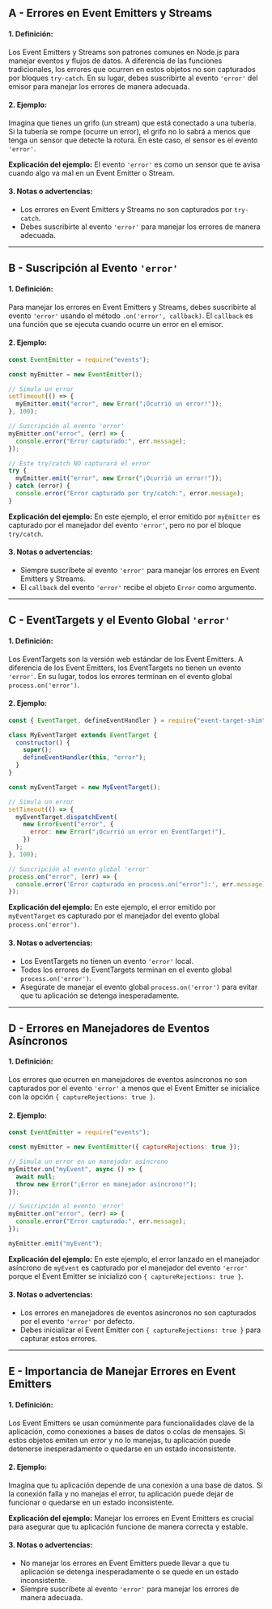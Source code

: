 ## A - Errores en Event Emitters y Streams

#### 1. **Definición:**

Los Event Emitters y Streams son patrones comunes en Node.js para manejar eventos y flujos de datos. A diferencia de las funciones tradicionales, los errores que ocurren en estos objetos no son capturados por bloques `try-catch`. En su lugar, debes suscribirte al evento `'error'` del emisor para manejar los errores de manera adecuada.

#### 2. **Ejemplo:**

Imagina que tienes un grifo (un stream) que está conectado a una tubería. Si la tubería se rompe (ocurre un error), el grifo no lo sabrá a menos que tenga un sensor que detecte la rotura. En este caso, el sensor es el evento `'error'`.

**Explicación del ejemplo:**
El evento `'error'` es como un sensor que te avisa cuando algo va mal en un Event Emitter o Stream.

#### 3. **Notas o advertencias:**

- Los errores en Event Emitters y Streams no son capturados por `try-catch`.
- Debes suscribirte al evento `'error'` para manejar los errores de manera adecuada.

---

## B - Suscripción al Evento `'error'`

#### 1. **Definición:**

Para manejar los errores en Event Emitters y Streams, debes suscribirte al evento `'error'` usando el método `.on('error', callback)`. El `callback` es una función que se ejecuta cuando ocurre un error en el emisor.

#### 2. **Ejemplo:**

```javascript
const EventEmitter = require("events");

const myEmitter = new EventEmitter();

// Simula un error
setTimeout(() => {
  myEmitter.emit("error", new Error("¡Ocurrió un error!"));
}, 100);

// Suscripción al evento 'error'
myEmitter.on("error", (err) => {
  console.error("Error capturado:", err.message);
});

// Este try/catch NO capturará el error
try {
  myEmitter.emit("error", new Error("¡Ocurrió un error!"));
} catch (error) {
  console.error("Error capturado por try/catch:", error.message);
}
```

**Explicación del ejemplo:**
En este ejemplo, el error emitido por `myEmitter` es capturado por el manejador del evento `'error'`, pero no por el bloque `try/catch`.

#### 3. **Notas o advertencias:**

- Siempre suscríbete al evento `'error'` para manejar los errores en Event Emitters y Streams.
- El `callback` del evento `'error'` recibe el objeto `Error` como argumento.

---

## C - EventTargets y el Evento Global `'error'`

#### 1. **Definición:**

Los EventTargets son la versión web estándar de los Event Emitters. A diferencia de los Event Emitters, los EventTargets no tienen un evento `'error'`. En su lugar, todos los errores terminan en el evento global `process.on('error')`.

#### 2. **Ejemplo:**

```javascript
const { EventTarget, defineEventHandler } = require("event-target-shim");

class MyEventTarget extends EventTarget {
  constructor() {
    super();
    defineEventHandler(this, "error");
  }
}

const myEventTarget = new MyEventTarget();

// Simula un error
setTimeout(() => {
  myEventTarget.dispatchEvent(
    new ErrorEvent("error", {
      error: new Error("¡Ocurrió un error en EventTarget!"),
    })
  );
}, 100);

// Suscripción al evento global 'error'
process.on("error", (err) => {
  console.error('Error capturado en process.on("error"):', err.message);
});
```

**Explicación del ejemplo:**
En este ejemplo, el error emitido por `myEventTarget` es capturado por el manejador del evento global `process.on('error')`.

#### 3. **Notas o advertencias:**

- Los EventTargets no tienen un evento `'error'` local.
- Todos los errores de EventTargets terminan en el evento global `process.on('error')`.
- Asegúrate de manejar el evento global `process.on('error')` para evitar que tu aplicación se detenga inesperadamente.

---

## D - Errores en Manejadores de Eventos Asíncronos

#### 1. **Definición:**

Los errores que ocurren en manejadores de eventos asíncronos no son capturados por el evento `'error'` a menos que el Event Emitter se inicialice con la opción `{ captureRejections: true }`.

#### 2. **Ejemplo:**

```javascript
const EventEmitter = require("events");

const myEmitter = new EventEmitter({ captureRejections: true });

// Simula un error en un manejador asíncrono
myEmitter.on("myEvent", async () => {
  await null;
  throw new Error("¡Error en manejador asíncrono!");
});

// Suscripción al evento 'error'
myEmitter.on("error", (err) => {
  console.error("Error capturado:", err.message);
});

myEmitter.emit("myEvent");
```

**Explicación del ejemplo:**
En este ejemplo, el error lanzado en el manejador asíncrono de `myEvent` es capturado por el manejador del evento `'error'` porque el Event Emitter se inicializó con `{ captureRejections: true }`.

#### 3. **Notas o advertencias:**

- Los errores en manejadores de eventos asíncronos no son capturados por el evento `'error'` por defecto.
- Debes inicializar el Event Emitter con `{ captureRejections: true }` para capturar estos errores.

---

## E - Importancia de Manejar Errores en Event Emitters

#### 1. **Definición:**

Los Event Emitters se usan comúnmente para funcionalidades clave de la aplicación, como conexiones a bases de datos o colas de mensajes. Si estos objetos emiten un error y no lo manejas, tu aplicación puede detenerse inesperadamente o quedarse en un estado inconsistente.

#### 2. **Ejemplo:**

Imagina que tu aplicación depende de una conexión a una base de datos. Si la conexión falla y no manejas el error, tu aplicación puede dejar de funcionar o quedarse en un estado inconsistente.

**Explicación del ejemplo:**
Manejar los errores en Event Emitters es crucial para asegurar que tu aplicación funcione de manera correcta y estable.

#### 3. **Notas o advertencias:**

- No manejar los errores en Event Emitters puede llevar a que tu aplicación se detenga inesperadamente o se quede en un estado inconsistente.
- Siempre suscríbete al evento `'error'` para manejar los errores de manera adecuada.
